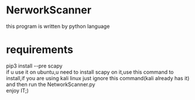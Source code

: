# NerworkScanner

this program is written by python language<br/>
# requirements
  pip3 install --pre scapy<br/>
if u use it on ubuntu,u need to install scapy on it,use this command to install,if you are using kali linux just ignore this command(kali already has it)<br/>
and then run the NetworkScanner.py<br/>
enjoy IT;)
